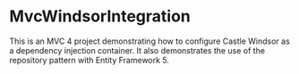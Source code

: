 MvcWindsorIntegration
=====================

This is an MVC 4 project demonstrating how  to configure Castle Windsor as a dependency injection container. It also demonstrates the use of the repository pattern with Entity Framework 5.
